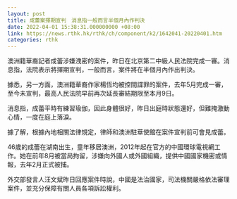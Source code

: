 ```yaml
---
layout: post
title: 成蕾案擇期宣判　消息指一般而言半個月內作判決
date: 2022-04-01 15:38:31.000000000 +08:00
link: https://news.rthk.hk/rthk/ch/component/k2/1642041-20220401.htm
categories: rthk
---
```


澳洲籍華裔記者成蕾涉嫌洩密的案件，昨日在北京第二中級人民法院完成一審。消息指，法院表示將擇期宣判，一般而言，案件將在半個月內作出判決。

據悉，另一方面，澳洲籍華裔作家楊恆均被控間諜罪的案件，去年5月完成一審，至今未宣判，最高人民法院早前再次延長審結期限至本月9日。

消息指，成蕾平時有練習瑜伽，因此身體很好，昨日出庭時狀態還好，但難掩激動心情，一度在庭上落淚。

據了解，根據內地相關法律規定，律師和澳洲駐華使館在案件宣判前可會見成蕾。

46歲的成蕾在湖南出生，童年移居澳洲，2012年起在官方的中國環球電視網工作。她在前年8月被當局拘留，涉嫌向外國人或外國組織，提供中國國家機密或情報，去年2月正式被捕。

外交部發言人汪文斌昨日回應案件時說，中國是法治國家，司法機關嚴格依法審理案件，並充分保障有關人員各項訴訟權利。
